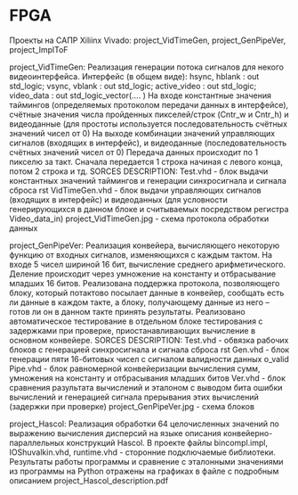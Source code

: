# FPGA

Проекты на САПР Xiliinx Vivado: project_VidTimeGen, project_GenPipeVer, project_ImplToF

project_VidTimeGen:
Реализация генерации потока сигналов для некого видеоинтерфейса.
Интерфейс (в общем виде):
hsync, hblank : out std_logic;
vsync, vblank : out std_logic;
active_video : out std_logic;
video_data : out std_logic_vector(…. )
На входе константные значения таймингов (определяемых протоколом передачи данных в интерфейсе), счётные значения числа пройденных пикселей/строк (Cntr_w и Cntr_h) и видеоданные (для простоты используется последовательность счётных значений чисел от 0)
На выходе комбинации значений управляющих сигналов (входящих в интерфейс), и видеоданные (последовательность счётных значений чисел от 0)
Передача данных происходит по 1 пикселю за такт. Сначала передается 1 строка начиная с левого конца, потом 2 строка и тд.
SORCES DESCRIPTION:
Test.vhd - блок выдачи константных значений таймингов и генерации синхросигнала и сигнала сброса rst
VidTimeGen.vhd - блок выдачи управляющих сигналов (входящих в интерфейс) и видеоданных (для условности генерирующихся в данном блоке и считываемых посредством регистра Video_data_in)
project_VidTimeGen.jpg - схема протокола обработки данных

project_GenPipeVer:
Реализация конвейера, вычисляющего некоторую функцию от входных сигналов, изменяющихся с каждым тактом.
На входе 5 чисел шириной 16 бит, вычисление среднего арифметического.
Деление происходит через умножение на константу и отбрасывание младших 16 битов.
Реализована поддержка протокола, позволяющего блоку, который потактово посылает данные в конвейер, сообщать есть ли данные в каждом такте, а блоку, получающему данные из него – готов ли он в данном такте принять результаты.
Реализовано автоматическое тестирование в отдельном блоке тестирования с задержками при проверке, приостанавливающих вычисление в основном конвейере.
SORCES DESCRIPTION:
Test.vhd - обвязка рабочих блоков с генерацией синхросигнала и сигнала сброса rst
Gen.vhd - блок генерации пяти 16-битовых чисел с сигналом валидности данных o_valid
Pipe.vhd - блок равномерной конвейеризации вычисления сумм, умножения на константу и отбрасывания младших битов
Ver.vhd - блок сравнения разультата вычислений и эталоном с выводом бита ошибки вычислений и генерацией сигнала прерывания этих вычислений (задержки при проверке)
project_GenPipeVer.jpg - схема блоков

project_Hascol:
Реализация обработки 64 целочисленных значений по выражению вычисления дисперсий на языке описания конвейерно-параллельных конструкций Hascol. В проекте файлы bincompl.impl, IOShuvalkin.vhd, runtime.vhd - сторонние подключаемые библиотеки.
Результаты работы программы и сравнение с эталонными значениями из программы на Python отражены на графиках в файле с подробным описанием project_Hascol_description.pdf